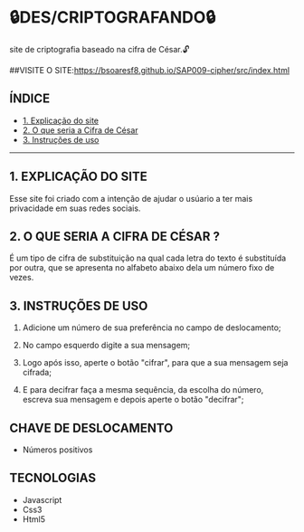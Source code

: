 # 🔒DES/CRIPTOGRAFANDO🔒
 site de criptografia baseado na cifra de César.🔓

##VISITE O SITE:https://bsoaresf8.github.io/SAP009-cipher/src/index.html

## ÍNDICE

* [1. Explicação do site](#1-explicação-do-site)
* [2. O que seria a Cifra de César](#2-o-que-seria-a-cifra-de-cesar)
* [3. Instruções de uso](#3-instruções-de-uso)

***

## 1. EXPLICAÇÃO DO SITE
Esse site foi criado com a intenção de ajudar o usúario a ter mais privacidade em suas redes sociais.

## 2. O QUE SERIA A CIFRA DE CÉSAR ?
É um tipo de cifra de substituição na qual cada letra do texto é substituída por outra, que se apresenta no alfabeto abaixo dela um número fixo de vezes.

## 3. INSTRUÇÕES DE USO
1. Adicione um  número de sua preferência no campo de deslocamento;

2. No campo esquerdo digite a sua mensagem;

3. Logo após isso, aperte o botão "cifrar", para que a sua mensagem seja cifrada;

4. E para decifrar faça a mesma sequência, da escolha do número, escreva sua mensagem e depois aperte o botão "decifrar";


## CHAVE DE DESLOCAMENTO 
- Números positivos


## TECNOLOGIAS 
- Javascript
- Css3
- Html5

